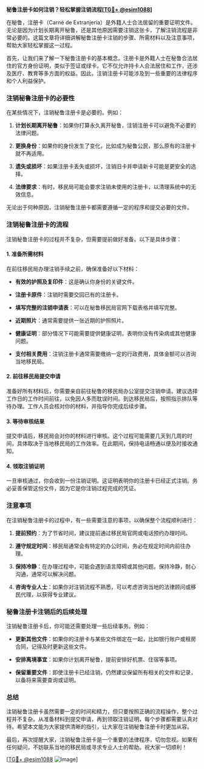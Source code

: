 **秘鲁注册卡如何注销？轻松掌握注销流程[[TG💪+ @esim1088](https://t.me/s/esim1088)]**

在秘鲁，注册卡（Carné de Extranjería）是外籍人士合法居留的重要证明文件。无论是因为计划长期离开秘鲁，还是其他原因需要注销这张卡，了解注销流程是非常必要的。这篇文章将详细讲解秘鲁注册卡注销的步骤、所需材料以及注意事项，帮助大家轻松掌握这一过程。

首先，让我们来了解一下秘鲁注册卡的基本概念。注册卡是外籍人士在秘鲁合法居住的官方身份证明，类似于签证或绿卡。它不仅允许持卡人合法居住和工作，还涉及医疗、教育等多方面的权益。因此，注销注册卡可能涉及到一些重要的法律程序和个人利益保护。

### 注销秘鲁注册卡的必要性

在某些情况下，注销秘鲁注册卡是必要的。例如：

1. **计划长期离开秘鲁**：如果你打算永久离开秘鲁，注销注册卡可以避免不必要的法律问题。
   
2. **更换身份**：如果你的身份发生了变化，比如成为秘鲁公民，那么原有的注册卡就不再适用。

3. **遗失或损坏**：如果注册卡丢失或损坏，注销旧卡并申请新卡可能是更安全的选择。

4. **法律要求**：有时，移民局可能会要求注销未使用的注册卡，以清理系统中的无效信息。

无论出于何种原因，注销秘鲁注册卡都需要遵循一定的程序和提交必要的文件。

### 注销秘鲁注册卡的流程

注销秘鲁注册卡的过程并不复杂，但需要提前做好准备。以下是具体步骤：

#### 1. 准备所需材料

在前往移民局办理注销手续之前，确保准备好以下材料：

- **有效的护照及复印件**：这是确认你身份的关键文件。
  
- **注册卡原件**：注销时需要交回已有的注册卡。

- **填写完整的注销申请表**：可以在秘鲁移民局官网下载表格并填写完整。

- **近期照片**：通常需要提供一张近期的护照照片。

- **健康证明**：部分情况下可能需要提供健康证明，表明你没有传染病或其他健康问题。

- **支付相关费用**：注销注册卡通常需要缴纳一定的行政费用，具体金额可以咨询当地移民局。

#### 2. 前往移民局提交申请

准备好所有材料后，你需要亲自前往秘鲁的移民局办公室提交注销申请。建议选择工作日的工作时间前往，以免因人多而耽误时间。到达移民局后，按照指示排队等待办理。工作人员会核对你的材料，并指导你完成后续步骤。

#### 3. 等待审核结果

提交申请后，移民局会对你的材料进行审核。这个过程可能需要几天到几周的时间，具体取决于当地移民局的工作效率。在此期间，保持电话畅通以便及时接收通知。

#### 4. 领取注销证明

一旦审核通过，你会收到一份注销证明。这证明表明你的注册卡已经正式注销。务必妥善保管这份文件，因为它是你注销过程完成的凭证。

### 注意事项

在注销秘鲁注册卡的过程中，有一些需要注意的事项，以确保整个流程顺利进行：

1. **提前预约**：为了节省时间，建议提前通过移民局官网或电话预约办理时间。

2. **遵守规定时间**：移民局通常会有特定的办公时间，务必在规定时间内前往办理。

3. **保持冷静**：在办理过程中，可能会遇到语言障碍或其他问题。保持冷静，耐心沟通，通常可以解决问题。

4. **咨询专业人士**：如果你对注销流程不熟悉，可以考虑咨询当地的法律顾问或移民代理，以获得专业建议。

### 秘鲁注册卡注销后的后续处理

注销秘鲁注册卡后，你可能还需要处理一些后续事务。例如：

- **更新其他文件**：如果你的注册卡与某些文件绑定在一起，比如银行账户或租房合同，记得及时更新这些文件。

- **安排离境事宜**：如果你计划离开秘鲁，提前安排好机票、住宿等事项。

- **保留重要文件**：即使注册卡已经注销，仍然建议保留所有相关的文件和记录，以备将来需要查询或证明。

### 总结

注销秘鲁注册卡虽然需要一定的时间和精力，但只要按照正确的流程操作，整个过程并不复杂。从准备材料到提交申请，再到领取注销证明，每个步骤都需要认真对待。希望本文能为大家提供清晰的指引，让大家在注销秘鲁注册卡时更加从容。

最后，再次提醒大家，注销秘鲁注册卡是一个重要的法律程序，切勿忽视。如果有任何疑问，不妨联系当地的移民局或寻求专业人士的帮助。祝大家一切顺利！

[[TG💪+ @esim1088](https://t.me/s/esim1088) ![Image](https://i.postimg.cc/4NQfJmqS/Snipaste-2025-05-13-00-14-12.png)]